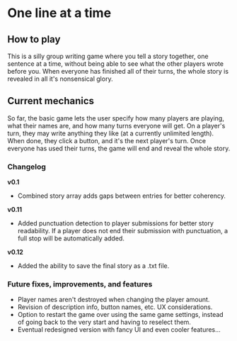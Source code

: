 # One line at a time

## How to play
This is a silly group writing game where you tell a story together, one sentence at a time, without being able to see what the other players wrote before you. When everyone has finished all of their turns, the whole story is revealed in all it's nonsensical glory.

## Current mechanics
So far, the basic game lets the user specify how many players are playing, what their names are, and how many turns everyone will get. On a player's turn, they may write anything they like (at a currently unlimited length). When done, they click a button, and it's the next player's turn. Once everyone has used their turns, the game will end and reveal the whole story.

### Changelog

**v0.1**
* Combined story array adds gaps between entries for better coherency.

**v0.11**
* Added punctuation detection to player submissions for better story readability. If a player does not end their submission with punctuation, a full stop will be automatically added.

**v0.12**
* Added the ability to save the final story as a .txt file.

### Future fixes, improvements, and features
* Player names aren't destroyed when changing the player amount.
* Revision of description info, button names, etc. UX considerations.
* Option to restart the game over using the same game settings, instead of going back to the very start and having to reselect them.
* Eventual redesigned version with fancy UI and even cooler features...